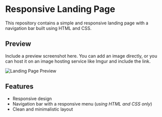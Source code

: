 # Responsive Landing Page


This repository contains a simple and responsive landing page with a navigation bar built using HTML and CSS.

## Preview

Include a preview screenshot here. You can add an image directly, or you can host it on an image hosting service like Imgur and include the link.

![Landing Page Preview](https://github.com/rye2x/NATURE_Landing_Page/assets/115490651/34e0d47f-37eb-450e-a540-5285942addfc)

## Features

- Responsive design
- Navigation bar with a responsive menu (*using HTML and CSS only*)
- Clean and minimalistic layout

